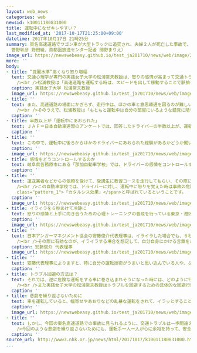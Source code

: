 ```yaml
---
layout: web_news
categories: web
newsid: k10011180831000
title: 運転中になぜキレやすい？
last_modified_at: '2017-10-17T21:25:00+09:00'
datetime: 2017年10月17日 21時25分
summary: 東名高速道路でワゴン車が大型トラックに追突され、夫婦２人が死亡した事故で、別の車でワゴン車の走行を妨害したとして２５歳の男が逮捕されました。男は、現場手前のパーキングエリアで通行の妨げになると注意されたことに腹を立てたことから、妨害する行為に及んだと見られています。車を運転中にささいなことで腹を立て、攻撃的になる人を見かけた人もいるかと思いますが、ドライバーはなぜ怒りやすくなるのか取材しました。（ネットワーク報道部記者
  管野彰彦 野田綾、首都圏放送センター記者 間野まりえ）
image_url: https://newswebeasy.github.io/test_ja201710/news/web/image/2017/10/17/K10011180831_1710172006_1710172012_01_02.jpg
more: ''
body:
- title: ”覚醒水準”高くなり怒り増幅
  text: 交通心理学が専門の実践女子大学の松浦常夫教授は、怒りの感情が高まって交通トラブルが犯罪行為に発展する現象は<span class="pattern_1">「ロードレイジ」</span>と呼ばれていると指摘します。<br
    /><br />松浦教授は「高速道路を運転する時は、スピードを出して移動することで脈拍や血圧が上がるなど、神経が高ぶり、より感情的になりやすい。これを心理学では『覚醒水準が高い状態』と言い、この状態で、ほかの車が割り込んできたり、進路を邪魔されたりすると怒りの感情が出やすくなる」と指摘します。
  caption: 実践女子大学 松浦常夫教授
  image_url: https://newswebeasy.github.io/test_ja201710/news/web/image/2017/10/17/K10011180831_1710172003_1710172012_01_03.jpg
- title: ''
  text: また、高速道路の場面にかぎらず、走行中は、ほかの車と意思疎通を図るのが難しいため、威嚇されたなどと誤解しやすくなると言います。例えば、軽く注意を促すつもりでパッシングされたとしても「挑発された」と感じたり、前の車が無意識に車線変更してきた時に「邪魔をされた」と思ったりするというのです。<br
    /><br />そのうえで、松浦教授は「もともと運転中は自分の部屋にいるような錯覚に陥りやすく、好きなようにふるまうことができると思いやすくなる。こうした状況の中でほかの車が自分の意図に反する行動をとると、攻撃的な意図がなくても、被害を受けたという錯覚が生まれ、そのことが怒りを増幅させることになる」と指摘します。
  caption: ''
- title: 半数以上が「運転中にあおられた」
  text: ＪＡＦ＝日本自動車連盟のアンケートでは、回答したドライバーの半数以上が、運転中に後ろからほかのドライバーにあおられた経験があると答えています。ＪＡＦは去年６月、全国の自動車ユーザーを対象に、インターネットを通じて交通マナーに関するアンケートを実施し、６万４６７７人から回答を得ました。
  caption: ''
- title: ''
  text: この中で、運転中に後ろからほかのドライバーにあおられた経験があるかどうか聞いたところ、「よくある」と答えた人は７．９％、「時々ある」と答えた人は４６．６％で、合わせて半数以上の人があおられた経験があるということです。
  caption: ''
  image_url: https://newswebeasy.github.io/test_ja201710/news/web/image/2017/10/17/K10011180831_1710172001_1710172012_01_04.jpg
- title: 感情をどうコントロールするのか
  text: 岐阜県各務原市にある「那加自動車学校」では、ドライバーの感情をコントロールする方法を指導しています。
  caption: ''
- title: ''
  text: 運送業者などからの依頼を受けて、受講生に教習コースを走行してもらい、その際に、助手席に乗った教官が「急いで運転して」などと、あえて焦らせる発言をして安全運転ができるのかを確認しています。この講習で、多くのドライバーが左右の安全確認を忘れるなど感情の乱れからいつもどおりの運転ができなくなるということです。<br
    /><br />この自動車学校では、ドライバーに対し、運転中に怒りを覚えた時は事故の危険が高くなるとして、短い時間、気を紛らわせて怒りの感情を抑えるよう呼びかけています。具体的には、その時に感じたことを言葉に出すことで感情を落ち着かせるというもので、自動車学校によりますと心理学の分野で<span
    class="pattern_1">「カタルシス効果」</span>と呼ばれているということです。
  caption: ''
  image_url: https://newswebeasy.github.io/test_ja201710/news/web/image/2017/10/17/K10011180831_1710172002_1710172012_01_05.jpg
- title: イライラを６秒あけて冷静に
  text: 怒りの感情と上手に向き合うための心理トレーニングの普及を行っている東京・港区の日本アンガーマネジメント協会も言葉に出して気持ちを落ち着かせる「カタルシス効果」は、危険な運転を減らすのに重要だと指摘します。
  caption: ''
  image_url: https://newswebeasy.github.io/test_ja201710/news/web/image/2017/10/17/K10011180831_1710172003_1710172012_01_06.jpg
- title: ''
  text: 日本アンガーマネジメント協会の安藤俊介代表理事は、イライラした場合でも、６秒、間を置くことで多くの人は冷静になることができるので、その間に言葉に出して気持ちを落ち着かせるのが望ましいと言います。<br
    /><br />その際に有効なのが、イライラする場合を想定して、自分自身にかける言葉をあらかじめ用意しておくことで、「大丈夫」とか「たいしたことない」といった、前向きな言葉を言い聞かせることが大切だといいます。また、温度計をイメージして、自分がどれくらい怒っているのかを客観的に考えることで、怒りを行動に移すのを避けることができると指摘します。
  caption: 安藤俊介 代表理事
  image_url: https://newswebeasy.github.io/test_ja201710/news/web/image/2017/10/17/K10011180831_1710172003_1710172012_01_07.jpg
- title: ''
  text: 安藤代表理事によりますと、特に自分の運転技術がうまいと思い込んでいる人や、ふだんおとなしい人、それにプライドが高い人が怒りやすくなる傾向があるということで、「そういった自覚がある人は、家族や大切なものの写真を手元に置いたり、車内に貼っておくことで、迷惑をかけたり失ったりするリスクが頭に浮かび、危険な運転の抑制になる」と話しています。
  caption: ''
- title: トラブル回避の方法は？
  text: それでは、逆に危険な運転をする車に巻き込まれそうになった時には、どのように行動すればいいのか。<br /><br />安藤代表理事は「後ろからあおられたり、前に割り込まれたりした時にも絶対に挑発に乗ってはいけない。危害を加えようとする相手から離れることが大切だ」と指摘します。<br
    /><br />また実践女子大学の松浦常夫教授はトラブルを回避するための具体的な回避行動について「危険を感じたらまずは逃げることが大事で、自分の車を路肩に寄せて先に危険な車を行かせるなどして接触を避けるようにしてほしい。それができない場合には車の外に出ずに、車内で警察などに連絡するべきだ」と指摘します。
  caption: ''
- title: 悲劇を繰り返さないために
  text: 車を運転していると、幅寄せやあおりなどの乱暴な運転をされて、イラッとすることがあると思います。
  caption: ''
  image_url: https://newswebeasy.github.io/test_ja201710/news/web/image/2017/10/17/K10011180831_1710172002_1710172012_01_08.jpg
- title: ''
  text: しかし、今回の東名高速道路での事故に見られるように、交通トラブルは一歩間違えれば、大惨事につながりかねず、その代償は極めて大きくなります。<br /><br
    />今回のような悲劇を繰り返さないためにも、運転手一人一人が心に余裕を持って、安全運転を心がけることが何よりも求められています。
  caption: ''
source_url: http://www3.nhk.or.jp/news/html/20171017/k10011180831000.html
...
```

